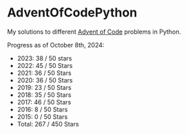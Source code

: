 # AdventOfCodePython
My solutions to different [Advent of Code](https://adventofcode.com/) problems in Python.

Progress as of October 8th, 2024:
* 2023: 38 / 50 stars
* 2022: 45 / 50 Stars
* 2021: 36 / 50 Stars
* 2020: 36 / 50 Stars
* 2019: 23 / 50 Stars
* 2018: 35 / 50 Stars
* 2017: 46 / 50 Stars
* 2016:  8 / 50 Stars
* 2015:  0 / 50 Stars
* Total: 267 / 450 Stars
